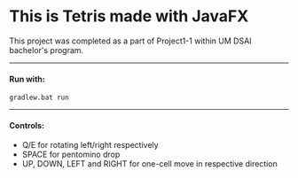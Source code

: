 # This is Tetris made with JavaFX
This project was completed as a part of Project1-1 within UM DSAI bachelor's program.

---

#### Run with:
```console   
gradlew.bat run
```   

---

#### Controls:
- Q/E for rotating left/right respectively <br/>
- SPACE for pentomino drop <br/>
- UP, DOWN, LEFT and RIGHT for one-cell move in respective direction <br/>
